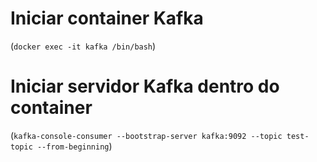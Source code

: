 # Iniciar container Kafka
(`docker exec -it kafka /bin/bash`)


# Iniciar servidor Kafka dentro do container 
(`kafka-console-consumer --bootstrap-server kafka:9092 --topic test-topic --from-beginning`)